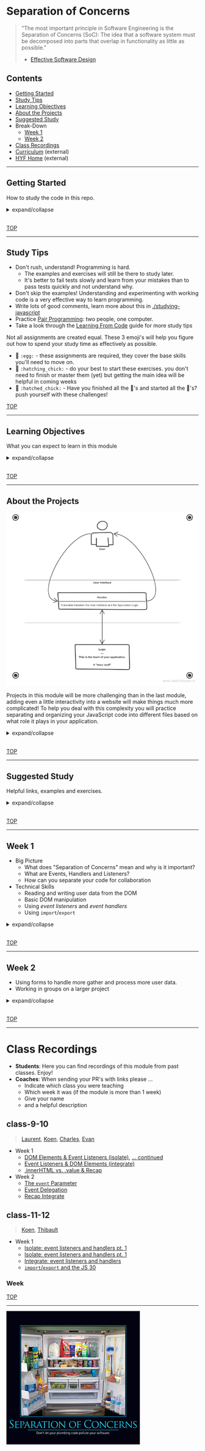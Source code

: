 # Separation of Concerns

> "The most important principle in Software Engineering is the Separation of Concerns (SoC):
> The idea that a software system must be decomposed into parts that overlap in functionality as little as possible."
>
> - [Effective Software Design](https://effectivesoftwaredesign.com/2012/02/05/separation-of-concerns/)

## Contents

- [Getting Started](#getting-started)
- [Study Tips](#study-tips)
- [Learning Objectives](#learning-objectives)
- [About the Projects](#about-the-projects)
- [Suggested Study](#suggested-study)
- Break-Down
  - [Week 1](#week-1)
  - [Week 2](#week-2)
- [Class Recordings](#class-recordings.md)
- [Curriculum](https://home.hackyourfuture.be/curriculum) (external)
- [HYF Home](https://home.hackyourfuture.be/) (external)

---

## Getting Started

How to study the code in this repo.

<details>
<summary>expand/collapse</summary>
<br>

> You will need [NPM](https://docs.npmjs.com/downloading-and-installing-node-js-and-npm) and [nvm](https://github.com/nvm-sh/nvm#installing-and-updating) on your computer to study this material
>
> Using a browser with good DevTools will make your life easier: [Chromium](http://www.chromium.org/getting-involved/download-chromium), [FireFox](https://www.mozilla.org/en-US/firefox/new/), [Edge](https://www.microsoft.com/edge), [Chrome](https://www.google.com/chrome/)

1. Install or update the `study-lenses` package globally
   - `npm install -g study-lenses` (if you do not have it already)
   - `npm update -g study-lenses` (if you already have it installed)
1. Clone this repository:
   - `git clone git@github.com:HackYourFutureBelgium/separation-of-concerns.git` (SSH) (recommended)
   - `git clone https://github.com/HackYourFutureBelgium/separation-of-concerns.git` (HTTPS)
   - `gh repo clone HackYourFutureBelgium/separation-of-concerns` (GH CLI)
1. `cd` into the repository
   - `cd separation-of-concerns`
1. Run the `study` command from your CLI
   - `study`
1. The material will open in your default browser, you're good to go!

> If you have a windows computer and get this error:
>
> - `... /study.ps1 cannot be loaded because running scripts ...`
>
> follow the instructions in [this StackOverflow answer](https://stackoverflow.com/a/63424744), that should take care of it ; )

</details>
<br>

[TOP](#separation-of-concerns)

---

## Study Tips

- Don't rush, understand! Programming is hard.
  - The examples and exercises will still be there to study later.
  - It's better to fail tests slowly and learn from your mistakes than to pass tests quickly and not understand why.
- Don't skip the examples! Understanding and experimenting with working code is a very effective way to learn programming.
- Write lots of good comments, learn more about this in [./studying-javascript](./studying-javascript)
- Practice [Pair Programming](https://study.hackyourfuture.be/collaborating/pair-programming): two people, one computer.
- Take a look through the [Learning From Code](https://study.hackyourfuture.be/learning/learning-from-code) guide for more study tips

Not all assignments are created equal. These 3 emoji's will help you figure out how to spend your study time as effectively as possible.

- 🥚 `:egg:` - these assignments are required, they cover the base skills you'll need to move on.
- 🐣 `:hatching_chick:` - do your best to start these exercises. you don't need to finish or master them (yet) but getting the main idea will be helpful in coming weeks
- 🐥 `:hatched_chick:` - Have you finished all the 🥚's and started all the 🐣's? push yourself with these challenges!

[TOP](#separation-of-concerns)

---

## Learning Objectives

What you can expect to learn in this module

<details>
<summary>expand/collapse</summary>

### Isolating JavaScript

- Creating DOM elements
- Reading & writing from DOM element properties
  - `.innerHTML`
  - `.value`
  - `.style`
  - ...
- Attaching event listeners to DOM objects
- Writing _event handlers_
  - Using `Event` objects as parameters
  - Structuring user interactions in handler functions
- Using template strings to create HTML strings

### Integrating JavaScript

- Document Life-Cycle
  - `<head>`: Scripts & styles are loaded top to bottom, before the `<body>`
  - `<body>`: Everything is executed/loaded top to bottom
  - so what? Any DOM script should be written/loaded _below_ the element it interacts with
- JS & the DOM
  - Adding event listeners to the DOM by `id`
  - Reading & Writing values from DOM elements
  - Using HTML strings and `.innerHTML` to update the DOM
  - Using template literal strings to render HTML
  - The beginnings of DOM manipulation
- Handling events:
  - Reading user data from events
  - Implementing user stories with this data
- Organizing your code based on it's _role_ in your program
  1. _DOM_: define the structure of your user interface
  2. _Styles_: define the display of your user interface
  3. _Event Listeners_: define _how_ users will interact with your program
  4. _Handlers_: define _what_ happens when a user interacts with your program
  5. _Logic_: define & test how user data is transformed
- Incremental Development 2.0:
  - Develop your projects one user-story at a time ...
  - AND develop your user stories one step at a time!
  - Carefully complete & test one piece of code before writing the next

</details>
<br>

[TOP](#separation-of-concerns)

---

## About the Projects

<img alt='project diagram' src='./assets/architecture-schematic.png'>

Projects in this module will be more challenging than in the last module, adding even a little interactivity into a website will make things much more complicated! To help you deal with this complexity you will practice separating and organizing your JavaScript code into different files based on what role it plays in your application.

<details>
<summary>expand/collapse</summary>

### Interactive UI

You will learn how to create interactive User Interfaces by reading and writing from the DOM:

- Users will pass input to your programs directly from the UI (no more `prompt`)
- Users will see results displayed directly in the UI (no more `alert`)

Projects in this module will not include full DOM manipulation, you'll learn that in the next module. This module's projects will be limited to reading/writing `.innerHTML` & `.value`.

### Decoupled Code

In this module you will learn how to completely separate your JavaScript from your user interface. You will be using `.getElementById` and `.addEventListener` instead of the `onclick` attribute.

When using `onclick`, you need to write some JavaScript in your HTML - this is not a good practice because your UI and JavaScript are too interdependent. Using HTML `id`s and JavaScript _event listeners_ you can **decouple** your User Interface from the program logic.

### DOM Event Listeners

Web development is fundamentally _event driven_, this means things don't happen until a something else happens. In your previous projects the `prompt` didn't appear until the user clicked a button and a prompt appeared. You've probably noticed by now that this is a limiting way to write your programs. It's hard to gather interesting data from a user, and impossible to display it in a nice way.

You will learn how to use _DOM events_ to interact with users and to read more interesting data than just a few words or numbers. Things like mouse movements, the colors on a screen, and much more.

### Separating your Concerns

A working project is not enough! For projects in this module we will expect you to turn in code that is well organized in different files based on it's role. The first week's project will come with some starter-code to help you get used to the folder structure we expect. The `using-user-input` exercises will also act as a guide & practice for building well-structured projects.

### Development Strategy

Just like in the previous module, you will be expected to explain your development strategy in a separate file called `development-strategy.md`. Projects involving JavaScript are naturally more complicated than projects with only `prompt` & `alert`, for this reason you will be expected to structure the user stories in your `development-strategy` files differently than you did in the last module. To get an idea of how to describe your strategies in this module, take a look at the `using-user-input` exercises. (psst, it's like writing documentation!)

### Git Branching

In this module’s project you have many more files and folders, and you’re learning how to break a single feature into more smaller pieces. To implement a single user story you will need HTML, CSS, event listener(s), handler(s) and possibly a logic function. All of these smaller tasks can be shared between different team mates.

The extra branching challenge this module is to create different branches for each user story like before, but then to also create branches off of the user story branches for the smaller units of work. This way your group can confirm your work before merging it into the feature, and confirm the feature before merging it to master

So it’s not about how many commits are on a branch, but how much work is on a branch. If you only commit once for your piece of work then there will be only commit on a branch, but that’s the measure

Good luck!

</details>
<br>

[TOP](#separation-of-concerns)

---

## Suggested Study

Helpful links, examples and exercises.

<details>
<summary>expand/collapse</summary>

- Separation of Concerns
  - [Jon Bellah](https://jonbellah.com/articles/separation-of-concerns/)
  - [stackexchange](https://softwareengineering.stackexchange.com/questions/32581/how-do-you-explain-separation-of-concerns-to-others)
  - [Machine Words](https://medium.com/machine-words/separation-of-concerns-1d735b703a60)
  - [Colocation](https://kentcdodds.com/blog/colocation)
- Code in this Repo
  - 🥚 [/isolate](./isolate?hyf): focus on the DOM and events, isolating JavaScript in the debugger
  - 🥚 [/integrate](./integrate?hyf): learn how to integrate JS into user interfaces built with HTML and CSS
  - 🥚 [/stepped](./stepped?hyf): study HTML/CSS/JS projects built up step-by-step (only examples)
  - 🥚 [/refactor-and-test](./refactor-and-test?hyf): practice refactoring the logic from user interactions and testing it in isolation
  - 🐣 [/import-export](./import-export?hyf): learn how to use `import` and `export` to separate your code into different files
  - 🥚 [/separated](./separated?hyf): study HTML/CSS/JS projects that have been separated by concern (only examples)
- JavaScript 30
  - [javascript30.com](https://javascript30.com/)
  - [YouTube Playlist](https://www.youtube.com/playlist?list=PLu8EoSxDXHP6CGK4YVJhL_VWetA865GOH)
  - [wesbos/JavaScript30](https://github.com/wesbos/JavaScript30)
  - [Group Project Guide](https://github.com/HackYourFutureBelgium/javascript-30)
  - [Group Project Starter Repo](https://github.com/HackYourFutureBelgium/javascript-30-starter)
  - Looking for more practice?
    - [fun-javascript-projects.com](https://github.com/chrisdixon161/fun-javascript-projects.com) - stepped projects, :+1:
    - [bradtraversy/vanillawebprojects](https://github.com/bradtraversy/vanillawebprojects)
    - [aman-maharshi/vanilla-js](https://github.com/aman-maharshi/vanilla-js)
    - [MMTuts Calculator](https://www.youtube.com/watch?v=qQEYAOPWDzk) - youtube tutorial
- Repos of practice
  - [hyfbe/dom-manipulation](https://github.com/HackYourFutureBelgium/dom-manipulation)
  - [hyfbe/listeners-and-handlers](https://github.com/HackYourFutureBelgium/listeners-and-handlers)
  - [hyfbe/handler-refactors](https://github.com/HackYourFutureBelgium/handler-refactors)
  - [hyfbe/using-user-events](https://github.com/HackYourFutureBelgium/using-user-events)
- [Generating HTML with Template Literals](https://wesbos.com/template-strings-html)
- The DOM
  - [javascript.info/document](https://javascript.info/document)
  - [super highly recommended DOM tutorial](https://dom-tutorials.appspot.com/static/index.html)
  - [inspecting-the-dom](https://hackyourfuturebelgium.github.io/inspecting-the-dom/)
  - [Zac Gordon](https://www.youtube.com/watch?v=l-0nPnSvbX8&list=PLruo2gSoqlej-QjRW25c97socsRiAUVuf&index=8)
  - [Traversy](https://www.youtube.com/watch?v=0ik6X4DJKCc)
  - [study.hackyourfuture.be](https://study.hackyourfuture.be/javascript/dom-manipulation)
  - [Browser rendering behind the scenes](https://blog.logrocket.com/how-browser-rendering-works-behind-the-scenes-6782b0e8fb10/)
- Events
  - [what are events?](https://www.youtube.com/watch?v=gx0oAgvXyE4) (mmtuts)
  - [`onclick` vs. `.addEventListener('click', handler)`](https://www.youtube.com/watch?v=7UstS0hsHgI)
  - [javascript.info/events](https://javascript.info/events)
  - [javascript.inf/event-details](https://javascript.info/event-details)
  - [MDN Building Blocks](https://developer.mozilla.org/en-US/docs/Learn/JavaScript/Building_blocks/Events)
  - [Event Delegation (mosh)](https://programmingwithmosh.com/javascript/javascript-event-bubbling-and-event-delegation/)
  - [Bubble & Capture (dev.to)](https://dev.to/shimphillip/handing-javascript-events-efficiently-with-bubble-and-capture-4ha5)
  - [Monitoring Events in Chrome](https://developers.google.com/web/updates/2015/05/quickly-monitor-events-from-the-console-panel)
  - [Bubbling, capturing, once and propagation](https://www.youtube.com/watch?v=F1anRyL37lE)
- `import`/`export`
  - [javascript.info](https://javascript.info/modules-intro)
  - [Web Dev Simplified](https://www.youtube.com/watch?v=cRHQNNcYf6s)
  - [MDN](https://developer.mozilla.org/en-US/docs/Web/JavaScript/Guide/Modules)
  - [JavaScript Tutorial](https://www.javascripttutorial.net/es6/es6-modules/)
- [Learn Form Validation](https://github.com/oliverjam/learn-form-validation)
- Fun projects on YouTube
  - [Code Explained](https://www.youtube.com/channel/UC8n8ftV94ZU_DJLOLtrpORA)
  - Dev Ed: [todo list](https://www.youtube.com/watch?v=Ttf3CEsEwMQ), [rock paper scissors](https://www.youtube.com/watch?v=qWPtKtYEsN4&list=PLDyQo7g0_nsX8_gZAB8KD1lL4j4halQBJ&index=10)

</details>
<br>

[TOP](#separation-of-concerns)

---

## Week 1

- Big Picture
  - What does "Separation of Concerns" mean and why is it important?
  - What are Events, Handlers and Listeners?
  - How can you separate your code for collaboration
- Technical Skills
  - Reading and writing user data from the DOM
  - Basic DOM manipulation
  - Using _event listeners_ and _event handlers_
  - Using `import`/`export`

<details>
<summary>expand/collapse</summary>

### Before Class

- Study
  - [javascript.info/document](https://javascript.info/document)
  - [javascript.info/events](https://javascript.info/events)
  - [`onclick` vs. `.addEventListener('click', handler)`](https://www.youtube.com/watch?v=7UstS0hsHgI)
  - [What are event listeners in JS?](https://www.youtube.com/watch?v=jqU3uaRgQyQ)
- Practice
  - [isolate/01-dom-elements](../isolate/01-dom-elements)
  - [integrate/01-add-event-listener](../integrate/01-add-event-listener)
- Project Prep
  - Read through the [javascript-30](https://github.com/HackYourFutureBelgium/javascript-30) project guide
  - Take a look at the [javascript-30-starter](https://github.com/HackYourFutureBelgium/javascript-30-starter) repo

### During Class

#### Before Break

- [isolate/01-dom-elements](./isolate/01-dom-elements)
- [isolate/02-read-write-dom](./isolate/02-read-write-dom)

#### After Break

- [integrate/01-add-event-listener](./integrate/01-add-event-listener)
- [integrate/02-read-write-dom](./integrate/02-read-write-dom)
- JavaScript 30 Introduction

### After Class

There's an outstanding series of tutorials called [The JavaScript 30](https://javascript30.com/) put together by [Wes Bos](https://wesbos.com), it's 30 small frontend projects with video tutorials and finished code to study. You will learn a lot from Wes Bos but his tutorials are just the beginning of your study > : )

All of his finished code is in a single file, the main objective of this module is that you learn how to structure your projects across multiple files according to the **separation of concerns**. After completing his tutorials you will need to take his finished code as a starting point and refactor it into separate folders and files. _Hint: study [/stepped](./stepped?hyf), [/refactor-and-test](./refactor-and-test?hyf), [/import-export](./import-export?hyf) and [/separated](./separated?hyf) to prepare._

To keep track of your progress through the JS 30 and to store your refactored proejcts there's [HackYourFutureBelgium/javascript-30](https://github.com/HackYourFutureBelgium/JavaScript-30). In this repo you will find more detailed instructions on how to work your way through these projects, as well as a folder structure for your refactors and a checklist to keep track of your progress.

You don't need to develop as a group this week, find what works for you. Maybe pair programming, individual study or collaborating with 2-3 people is best for you. Work your way through as many projects as you can. Here are some suggestions for this week:

- #1: JavaScript Drum Kit
- #3: CSS Variables
- #5: Flex Panel Gallery
- #8: Fun with HTML5 Canvas
- #10: Hold Shift and Check Checkboxes
- #13: Slide in on Scroll
- #16: Mouse Move Shadow
- #18: Adding Up Times
- #20: Speech Recognition
- #22: Follow Along Link Highlighter
- #28: Video Speed Controller

</details>
<br>

[TOP](#separation-of-concerns)

---

## Week 2

- Using forms to handle more gather and process more user data.
- Working in groups on a larger project

<details>
<summary>expand/collapse</summary>

### Before Class

- Study (pick your favorite links)
  - [js.info: Bubbling & Capturing](https://javascript.info/bubbling-and-capturing) (`event.target`)
  - [js.info: Event Delegation](https://javascript.info/event-delegation)
  - [Gordon: DOM Events](https://www.youtube.com/watch?v=QE1YQnhntgw)
  - [Griffith: JS Event Listeners](https://www.youtube.com/watch?v=EaRrmOtPYTM)
  - [Event Delegation (mosh)](https://programmingwithmosh.com/javascript/javascript-event-bubbling-and-event-delegation/)
  - [Event Delegation (all things JS)](https://www.youtube.com/watch?v=6NMSCh3DJug)
  - [Event Delegation (dcode)](https://www.youtube.com/watch?v=pKzf80F3O0U)
- [Isolate](./isolate/index.html) (examples)
  - HTML Templates
  - Element Children
  - DOM Manipulation
- [Integrate](./integrate/index.html) (examples)
  - Read & Write DOM
  - Event Delegation

### During Class

#### Before Break

- Isolate: Event Parameter

#### After Break

- Integrate: Event Delegation

### After Class

Like last week, but as a full-group project. Here are some suggestions:

- #11; Custom Video Player
- #15: localStorage
- #23: Speech Synthesis
- #26: Stripe Follow-Along Nav
- #27: Click and Drag

#### Checklist

```md
- [ ] [repo](https://github.com/_/_) with a complete README
- [ ] [live demo](https://_.github.io/_)
- [ ] [project-planning](_https://github.com/_/_/tree/master/project-planning)
- [ ] [A project board](https://github.com/_/_/projects/X)
- [ ] [One issue per task](https://github.com/_/_/issues) (with labels and milestones)
- [ ] [One branch per issue](https://github.com/_/_/network)
- [ ] [One reviewed PR per completed issue](https://github.com/_/__/pulls?q=is%3Apr+is%3Aclosed)
```

</details>
<br>

[TOP](#separation-of-concerns)

---

# Class Recordings

- **Students**: Here you can find recordings of this module from past classes. Enjoy!
- **Coaches**: When sending your PR's with links please ...
  - Indicate which class you were teaching
  - Which week it was (if the module is more than 1 week)
  - Give your name
  - and a helpful description

## class-9-10

> [Laurent](https://github.com/LaurentVB), [Koen](https://github.com/koenvd), [Charles](https://github.com/cpauwels), [Evan](https://github.com/colevanderswands)

- Week 1
  - [DOM Elements & Event Listeners (isolate)](https://vimeo.com/444028096), [... continued](https://vimeo.com/444028460)
  - [Event Listeners & DOM Elements (integrate)](https://vimeo.com/444028594)
  - [.innerHTML vs. .value & Recap](https://vimeo.com/444029311)
- Week 2
  - [The `event` Parameter](https://vimeo.com/444026774)
  - [Event Delegation](https://vimeo.com/444027091/)
  - [Recap Integrate](https://vimeo.com/444027329/)

## class-11-12

> [Koen](https://github.com/koenvd), [Thibault](https://github.com/ThibaultLesuisse)

- Week 1
  - [Isolate: event listeners and handlers pt. 1](https://vimeo.com/488077137)
  - [Isolate: event listeners and handlers pt. 1](https://vimeo.com/488077846)
  - [Integrate: event listeners and handlers](https://vimeo.com/488078064)
  - [`import`/`export` and the JS 30](https://vimeo.com/488078314)

### Week

[TOP](#separation-of-concerns)

---

![draino in the fridge](./assets/separation-of-concerns.png)
